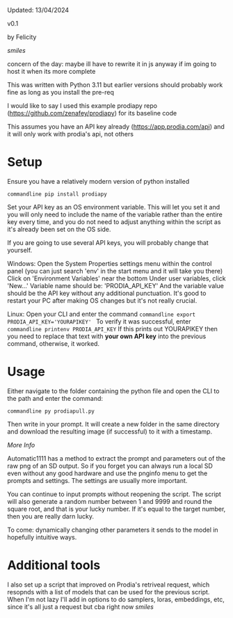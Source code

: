 Updated: 13/04/2024

v0.1

by Felicity

*smiles*

concern of the day: maybe ill have to rewrite it in js anyway if im going to host it when its more complete

This was written with Python 3.11 but earlier versions should probably work fine as long as you install the pre-req

I would like to say I used this example prodiapy repo (https://github.com/zenafey/prodiapy) for its baseline code 

This assumes you have an API key already (https://app.prodia.com/api) and it will only work with prodia's api, not others

# Setup

Ensure you have a relatively modern version of python installed

`commandline
pip install prodiapy`

Set your API key as an OS environment variable. This will let you set it and you will only need to include the name of the variable rather than the entire key every time, and you do not need to adjust anything within the script as it's already been set on the OS side. 

If you are going to use several API keys, you will probably change that yourself. 

Windows: Open the System Properties settings menu within the control panel (you can just search 'env' in the start menu and it will take you there)
     Click on 'Environment Variables' near the bottom
     Under user variables, click 'New...' 
     Variable name should be: 'PRODIA_API_KEY'
     And the variable value should be the API key without any additional punctuation. It's good to restart your PC after making OS changes but it's not really crucial.

Linux: Open your CLI and enter the command
    `commandline
    export PRODIA_API_KEY='YOURAPIKEY'
    `
        To verify it was successful, enter 
            `commandline
            printenv PRODIA_API_KEY`
               If this prints out YOURAPIKEY then you need to replace that text with **your own API key** into the previous command, otherwise, it worked.

# Usage

Either navigate to the folder containing the python file and open the CLI to the path and enter the command:

`commandline
py prodiapull.py`

Then write in your prompt. 
It will create a new folder in the same directory and download the resulting image (if successful) to it with a timestamp. 

_More Info_

Automatic1111 has a method to extract the prompt and parameters out of the raw png of an SD output. So if you forget you can always run a local SD even without any good hardware and use the pnginfo menu to get the prompts and settings. The settings are usually more important. 

You can continue to input prompts without reopening the script. 
The script will also generate a random number between 1 and 9999 and round the square root, and that is your lucky number. If it's equal to the target number, then you are really darn lucky. 

To come: dynamically changing other parameters it sends to the model in hopefully intuitive ways.



# Additional tools

I also set up a script that improved on Prodia's retriveal request, which resopnds with a list of models that can be used for the previous script. When I'm not lazy I'll add in options to do samplers, loras, embeddings, etc, since it's all just a request but cba right now *smiles*
